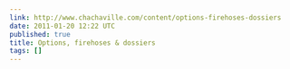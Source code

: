 ```yaml
---
link: http://www.chachaville.com/content/options-firehoses-dossiers
date: 2011-01-20 12:22 UTC
published: true
title: Options, firehoses & dossiers
tags: []
---
```



